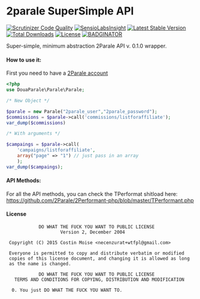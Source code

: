 2parale SuperSimple API
=======
[![Scrutinizer Code Quality](https://scrutinizer-ci.com/g/necenzurat/2parale/badges/quality-score.png?b=master)](https://scrutinizer-ci.com/g/necenzurat/2parale/?branch=master)
[![SensioLabsInsight](https://insight.sensiolabs.com/projects/e182fbe2-b12f-4529-9d3c-df97595d9ca5/mini.png)](https://insight.sensiolabs.com/projects/e182fbe2-b12f-4529-9d3c-df97595d9ca5)
[![Latest Stable Version](https://poser.pugx.org/necenzurat/2parale/v/stable.svg)](https://packagist.org/packages/necenzurat/2parale) [![Total Downloads](https://poser.pugx.org/necenzurat/2parale/downloads.svg)](https://packagist.org/packages/necenzurat/2parale) 
[![License](https://poser.pugx.org/necenzurat/2parale/license.svg)](https://packagist.org/packages/necenzurat/2parale)
[![BADGINATOR](https://badginator.herokuapp.com/necenzurat/2parale.svg)](https://github.com/defunctzombie/badginator)

Super-simple, minimum abstraction 2Parale API v. 0.1.0 wrapper.

#### How to use it:

First you need to have a [2Parale account](http://event.2parale.ro/events/click?ad_type=quicklink&aff_code=0795f0f4f&unique=2b4e169e6&redirect_to=https://www.2parale.ro/)

````php
<?php
use DouaParale\Parale\Parale;

/* New Object */

$parale = new Parale("2parale_user","2parale_password");
$commissions = $parale->call('commissions/listforaffiliate');
var_dump($commissions)

/* With arguments */

$campaings = $parale->call(
	'campaigns/listforaffiliate',
	array("page" => "1") // just pass in an array
	);
var_dump($campaings);
````

#### API Methods:

For all the API methods, you can check the TPerformat shitload here: https://github.com/2Parale/2Performant-php/blob/master/TPerformant.php

#### License

````
            DO WHAT THE FUCK YOU WANT TO PUBLIC LICENSE
                    Version 2, December 2004

 Copyright (C) 2015 Costin Moise <necenzurat+wtfpl@gmail.com>

 Everyone is permitted to copy and distribute verbatim or modified
 copies of this license document, and changing it is allowed as long
 as the name is changed.

            DO WHAT THE FUCK YOU WANT TO PUBLIC LICENSE
   TERMS AND CONDITIONS FOR COPYING, DISTRIBUTION AND MODIFICATION

  0. You just DO WHAT THE FUCK YOU WANT TO.
````
